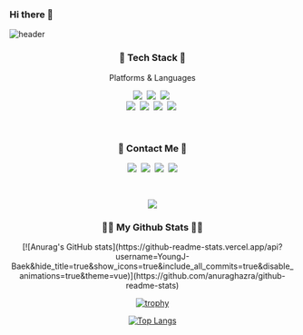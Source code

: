 ### Hi there 👋

<!--
**YoungJ-Baek/YoungJ-Baek** is a ✨ _special_ ✨ repository because its `README.md` (this file) appears on your GitHub profile.

Here are some ideas to get you started:

- 🔭 I’m currently working on ...
- 🌱 I’m currently learning ...
- 👯 I’m looking to collaborate on ...
- 🤔 I’m looking for help with ...
- 💬 Ask me about ...
- 📫 How to reach me: ...
- 😄 Pronouns: ...
- ⚡ Fun fact: ...
-->

![header](https://capsule-render.vercel.app/api?type=soft&color=auto&height=150&section=header&text=YoungjinBaek&fontSize=70&animation=twinkling)

<h3 align="center">💪 Tech Stack 💪</h3>

<p align="center"> Platforms & Languages </p>

<p align="center">
  <img src="https://img.shields.io/badge/C++-00599C?style=flat-square&logo=C%2B%2B&logoColor=white"/></a>&nbsp 
  <img src="https://img.shields.io/badge/C-A8B9CC?style=flat-square&logo=C&logoColor=white"/></a>&nbsp 
  <img src="https://img.shields.io/badge/Python-3766AB?style=flat-square&logo=Python&logoColor=white"/></a>&nbsp 
  
  <br>
  <img src="https://img.shields.io/badge/Unreal Engine-0E1128?style=flat-square&logo=Unreal Engine&logoColor=white"/></a>&nbsp 
  <img src="https://img.shields.io/badge/Perforce-404040?style=flat-square&logo=Perforce&logoColor=white"/></a>&nbsp 
  <img src="https://img.shields.io/badge/Confluence-172B4D?style=flat-square&logo=Confluence&logoColor=white"/></a>&nbsp 
  <img src="https://img.shields.io/badge/OpenCV-5C3EE8?style=flat-square&logo=OpenCV&logoColor=white"/></a>&nbsp 
</p>
<br>

<h3 align="center"> 👋 Contact Me 👋 </h3>
<p align="center">
  <a href="https://searching-fundamental.tistory.com/"><img src="https://img.shields.io/badge/KR Blog-181717?style=flat-square&logo=GitHub Sponsors&logoColor=white&link=https://searching-fundamental.tistory.com"/></a>&nbsp
  <a href="https://youngj-baek.github.io/"><img src="https://img.shields.io/badge/EN Blog-181717?style=flat-square&logo=GitHub Sponsors&logoColor=white&link=https://youngj-baek.github.io/"/></a>&nbsp
  <a href="https://www.instagram.com/youngj_baek/"><img src="https://img.shields.io/badge/Instagram-E4405F?style=flat-square&logo=Instagram&logoColor=white&link=https://www.instagram.com/youngj_baek/"/></a>&nbsp
  <a href="mailto:qordudwls1@gmail.com"><img src="https://img.shields.io/badge/Gmail-d14836?style=flat-square&logo=Gmail&logoColor=white&link=qordudwls1@gmail.com"/></a>
</p>
<br>

<p align="center">
  <a href="https://hits.seeyoufarm.com"><img src="https://hits.seeyoufarm.com/api/count/incr/badge.svg?url=https%3A%2F%2Fgithub.com%2FYoungJ-Baek&count_bg=%23ED6DA3&title_bg=%2386757E&icon=github.svg&icon_color=%23E1DEDE&title=hits&edge_flat=false"/></a>
</p>

<h3 align="center">👩‍💻 My Github Stats 👩‍💻</h3>
<div align="center">
[![Anurag's GitHub stats](https://github-readme-stats.vercel.app/api?username=YoungJ-Baek&hide_title=true&show_icons=true&include_all_commits=true&disable_animations=true&theme=vue)](https://github.com/anuraghazra/github-readme-stats)
  
[![trophy](https://github-profile-trophy.vercel.app/?username=YoungJ-Baek)](https://github.com/ryo-ma/github-profile-trophy)

[![Top Langs](https://github-readme-stats.vercel.app/api/top-langs/?username=YoungJ-Baek)](https://github.com/anuraghazra/github-readme-stats)

</div>
